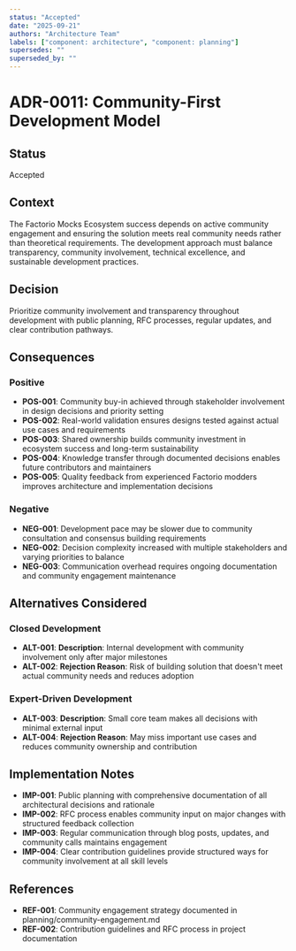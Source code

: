 ```yaml
---
status: "Accepted"
date: "2025-09-21"
authors: "Architecture Team"
labels: ["component: architecture", "component: planning"]
supersedes: ""
superseded_by: ""
---
```


# ADR-0011: Community-First Development Model

## Status

Accepted

## Context

The Factorio Mocks Ecosystem success depends on active community engagement and ensuring the solution meets real
community needs rather than theoretical requirements. The development approach must balance transparency, community
involvement, technical excellence, and sustainable development practices.

## Decision

Prioritize community involvement and transparency throughout development with public planning, RFC processes, regular
updates, and clear contribution pathways.

## Consequences

### Positive

- **POS-001**: Community buy-in achieved through stakeholder involvement in design decisions and priority setting
- **POS-002**: Real-world validation ensures designs tested against actual use cases and requirements
- **POS-003**: Shared ownership builds community investment in ecosystem success and long-term sustainability
- **POS-004**: Knowledge transfer through documented decisions enables future contributors and maintainers
- **POS-005**: Quality feedback from experienced Factorio modders improves architecture and implementation decisions

### Negative

- **NEG-001**: Development pace may be slower due to community consultation and consensus building requirements
- **NEG-002**: Decision complexity increased with multiple stakeholders and varying priorities to balance
- **NEG-003**: Communication overhead requires ongoing documentation and community engagement maintenance

## Alternatives Considered

### Closed Development

- **ALT-001**: **Description**: Internal development with community involvement only after major milestones
- **ALT-002**: **Rejection Reason**: Risk of building solution that doesn't meet actual community needs and reduces
  adoption

### Expert-Driven Development

- **ALT-003**: **Description**: Small core team makes all decisions with minimal external input
- **ALT-004**: **Rejection Reason**: May miss important use cases and reduces community ownership and contribution

## Implementation Notes

- **IMP-001**: Public planning with comprehensive documentation of all architectural decisions and rationale
- **IMP-002**: RFC process enables community input on major changes with structured feedback collection
- **IMP-003**: Regular communication through blog posts, updates, and community calls maintains engagement
- **IMP-004**: Clear contribution guidelines provide structured ways for community involvement at all skill levels

## References

- **REF-001**: Community engagement strategy documented in planning/community-engagement.md
- **REF-002**: Contribution guidelines and RFC process in project documentation
